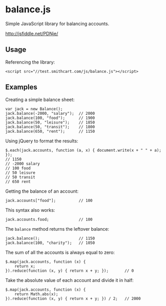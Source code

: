 balance.js
==========

Simple JavaScript library for balancing accounts.

http://jsfiddle.net/PDNje/

Usage
-----

Referencing the library:

    <script src="//test.smithcart.com/js/balance.js"></script>

Examples
--------

Creating a simple balance sheet:

    var jack = new Balance();
    jack.balance(-2000, "salary");  // 2000
    jack.balance(100, "food");      // 1900
    jack.balance(50, "leisure");    // 1850
    jack.balance(50, "transit");    // 1800
    jack.balance(650, "rent");      // 1150

Using jQuery to format the results:

    $.each(jack.accounts, function (a, x) { document.write(x + " " + a); });
    // 1150 
    // -2000 salary
    // 100 food
    // 50 leisure
    // 50 transit
    // 650 rent

Getting the balance of an account:

    jack.accounts["food"];          // 100
    
This syntax also works:

    jack.accounts.food;             // 100

The `balance` method returns the leftover balance:

    jack.balance();                 // 1150
    jack.balance(100, "charity");   // 1050

The sum of all the accounts is always equal to zero:

    $.map(jack.accounts, function (x) {
        return x;
    }).reduce(function (x, y) { return x + y; });       // 0

Take the absolute value of each account and divide it in half:

    $.map(jack.accounts, function (x) {
        return Math.abs(x);
    }).reduce(function (x, y) { return x + y; }) / 2;   // 2000
